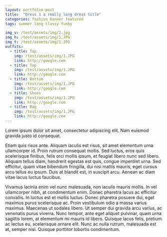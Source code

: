 ```yaml
---
layout: portfolio-post
title:  "Dress 1 a really long dress title"
categories: fashion banner featured
tags: summer long classy funky

img_v: /test/assets/img/2.jpg
img_h: /test/assets/img/1.JPG
img_t: /test/assets/img/1.JPG
outfits:
  - title: Top
    img: /test/assets/img/1.JPG
    link: http://google.com
  - title: Top
    img: /test/assets/img/1.JPG
    link: http://google.com
  - title: Bottom
    img: /test/assets/img/1.JPG
    link: http://google.com
  - title: Shoes
    img: /test/assets/img/1.JPG
    link: http://google.com
  - title: Bag
    img: /test/assets/img/1.JPG
    link: http://google.com
---
```

Lorem ipsum dolor sit amet, consectetur adipiscing elit. Nam euismod gravida justo id consequat.

Etiam quis risus ante. Aliquam iaculis est risus, sit amet elementum urna ullamcorper id. Proin rutrum consequat mollis. Sed luctus, eros quis scelerisque finibus, felis orci mollis ipsum, et feugiat libero nunc sed libero. Aliquam tellus diam, hendrerit egestas est quis, congue imperdiet urna. Sed efficitur, quam vitae bibendum fringilla, dui nisi mattis mauris, eget cursus arcu tellus eu ipsum. Duis at blandit est, in suscipit arcu. Aenean ac diam vitae lacus luctus faucibus.

Vivamus lacinia enim vel nunc malesuada, non iaculis mauris mollis. In vel ullamcorper nibh, at condimentum enim. Donec pharetra lacus ac efficitur convallis. In luctus est et mollis luctus. Donec pharetra posuere dui, eget maximus purus scelerisque ac. Proin vestibulum odio a massa varius maximus. Maecenas ut sodales libero. Ut semper dui gravida arcu varius, ac venenatis purus viverra. Nunc tempor, ante eget aliquet pulvinar, quam urna sagittis lorem, at elementum mi mauris id libero. Quisque lacus felis, pretium ac lectus eu, scelerisque ornare elit. Nunc ac nulla rutrum, malesuada est at, semper nisi. Quisque porttitor lobortis condimentum. 
